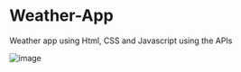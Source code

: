 # Weather-App
Weather app using Html, CSS and Javascript using the APIs

![image](file:///C:/Users/PRANAIRAJ/Desktop/5.jpg)
